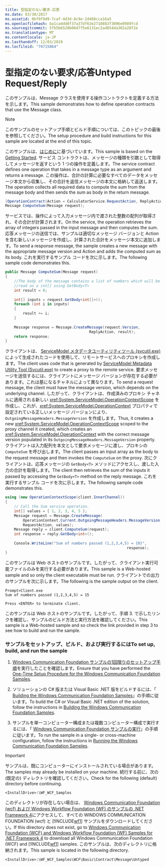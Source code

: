 ```yaml
---
title: 型指定のない要求-応答
ms.date: 03/30/2017
ms.assetid: 0bf0f9d9-7caf-4d3d-8c9e-2d468cca16a5
ms.openlocfilehash: ba1caddd8f37a37df63e2710883f3096e0989fcd
ms.sourcegitcommit: 5fb5b6520b06d7f5e6131ec2ad854da302a28f2e
ms.translationtype: MT
ms.contentlocale: ja-JP
ms.lasthandoff: 12/03/2019
ms.locfileid: "74715864"
---
```

# <a name="untyped-requestreply"></a><span data-ttu-id="3d58d-102">型指定のない要求/応答</span><span class="sxs-lookup"><span data-stu-id="3d58d-102">Untyped Request/Reply</span></span>
<span data-ttu-id="3d58d-103">このサンプルは、Message クラスを使用する操作コントラクトを定義する方法を示します。</span><span class="sxs-lookup"><span data-stu-id="3d58d-103">This sample demonstrates how to define operation contracts that use the Message class.</span></span>  
  
> [!NOTE]
> <span data-ttu-id="3d58d-104">このサンプルのセットアップ手順とビルド手順については、このトピックの最後を参照してください。</span><span class="sxs-lookup"><span data-stu-id="3d58d-104">The setup procedure and build instructions for this sample are located at the end of this topic.</span></span>  
  
 <span data-ttu-id="3d58d-105">このサンプルは、[はじめに](../../../../docs/framework/wcf/samples/getting-started-sample.md)に基づいています。</span><span class="sxs-lookup"><span data-stu-id="3d58d-105">This sample is based on the [Getting Started](../../../../docs/framework/wcf/samples/getting-started-sample.md).</span></span> <span data-ttu-id="3d58d-106">サービス コントラクトは、メッセージの種類を引数として取得してメッセージを返すという 1 つの操作を定義します。</span><span class="sxs-lookup"><span data-stu-id="3d58d-106">The service contract defines one operation that takes in a message type as an argument and returns a message.</span></span> <span data-ttu-id="3d58d-107">この操作は、合計の計算に必要なすべてのデータをメッセージ本文から収集し、その合計を返信メッセージの本文に格納して返送します。</span><span class="sxs-lookup"><span data-stu-id="3d58d-107">The operation collects all required data to compute the sum from the message body and then sends the sum as body in the return message.</span></span>  
  
```csharp
[OperationContract(Action = CalculatorService.RequestAction, ReplyAction = CalculatorService.ReplyAction)]  
Message ComputeSum(Message request);  
```  
  
 <span data-ttu-id="3d58d-108">サービスでは、操作によって入力メッセージ内で渡された整数の配列が取得され、その合計が計算されます。</span><span class="sxs-lookup"><span data-stu-id="3d58d-108">On the service, the operation retrieves the array of integers passed in the input message and then computes the sum.</span></span> <span data-ttu-id="3d58d-109">応答メッセージの送信では、サンプルは適切なメッセージ バージョンと Action を含む新しいメッセージを作成し、計算された合計をメッセージ本文に追加します。</span><span class="sxs-lookup"><span data-stu-id="3d58d-109">To send a response message, the sample creates a new message with the appropriate message version and Action and adds the computed sum as its body.</span></span> <span data-ttu-id="3d58d-110">これを実行するサンプル コードを次に示します。</span><span class="sxs-lookup"><span data-stu-id="3d58d-110">The following sample code demonstrates this.</span></span>  
  
```csharp
public Message ComputeSum(Message request)  
{  
    //The body of the message contains a list of numbers which will be   
    //read as a int[] using GetBody<T>  
    int result = 0;  
  
    int[] inputs = request.GetBody<int[]>();  
    foreach (int i in inputs)  
    {  
        result += i;  
    }  
  
    Message response = Message.CreateMessage(request.Version,   
                                      ReplyAction, result);  
    return response;  
}  
```  
  
 <span data-ttu-id="3d58d-111">クライアントは、 [ServiceModel メタデータユーティリティツール (svcutil.exe)](../../../../docs/framework/wcf/servicemodel-metadata-utility-tool-svcutil-exe.md)によって生成されたコードを使用して、リモートサービスへのプロキシを作成します。</span><span class="sxs-lookup"><span data-stu-id="3d58d-111">The client uses code that is generated by [ServiceModel Metadata Utility Tool (Svcutil.exe)](../../../../docs/framework/wcf/servicemodel-metadata-utility-tool-svcutil-exe.md) to create a proxy to the remote service.</span></span> <span data-ttu-id="3d58d-112">要求メッセージを送信するには、クライアントにメッセージ バージョンが存在する必要があります。これは基になるチャネルによって異なります。</span><span class="sxs-lookup"><span data-stu-id="3d58d-112">To send a request message, the client must have the message version, which depends on the underlying channel.</span></span> <span data-ttu-id="3d58d-113">したがって、クライアントは、作成済みのプロキシ チャネルに適用される新しい <xref:System.ServiceModel.OperationContextScope> を作成し、これが、<xref:System.ServiceModel.OperationContext> プロパティで設定されている正しいメッセージ バージョンにより、`OutgoingMessageHeaders.MessageVersion` を作成します。</span><span class="sxs-lookup"><span data-stu-id="3d58d-113">Thus, it creates a new <xref:System.ServiceModel.OperationContextScope> scoped to the proxy channel it created, which creates an <xref:System.ServiceModel.OperationContext> with the correct message version populated in its `OutgoingMessageHeaders.MessageVersion` property.</span></span> <span data-ttu-id="3d58d-114">クライアントは入力配列を本文として要求メッセージに渡し、プロキシの `ComputeSum` を呼び出します。</span><span class="sxs-lookup"><span data-stu-id="3d58d-114">The client passes an input array as the body to the request message and then invokes the `ComputeSum` on the proxy.</span></span> <span data-ttu-id="3d58d-115">次にクライアントは、応答メッセージの `GetBody<T>` メソッドにアクセスし、渡した入力の合計を取得します。</span><span class="sxs-lookup"><span data-stu-id="3d58d-115">The client then retrieves the sum of the inputs it passed by accessing the `GetBody<T>` method on the reply message.</span></span> <span data-ttu-id="3d58d-116">これを実行するサンプル コードを次に示します。</span><span class="sxs-lookup"><span data-stu-id="3d58d-116">The following sample code demonstrates this.</span></span>  
  
```csharp
using (new OperationContextScope(client.InnerChannel))  
{  
    // Call the Sum service operation.  
    int[] values = { 1, 2, 3, 4, 5 };  
    Message request = Message.CreateMessage(  
        OperationContext.Current.OutgoingMessageHeaders.MessageVersion,   
        RequestAction, values);  
    Message reply = client.ComputeSum(request);  
    int response = reply.GetBody<int>();  
  
    Console.WriteLine("Sum of numbers passed (1,2,3,4,5) = {0}",   
                                                       response);  
}  
```  
  
 <span data-ttu-id="3d58d-117">このサンプルは Web ホストのサンプルです。したがって、クライアント実行可能ファイルのみを実行する必要があります。</span><span class="sxs-lookup"><span data-stu-id="3d58d-117">This sample is a Web-hosted sample and so only the client executable must be run.</span></span> <span data-ttu-id="3d58d-118">クライアントでの出力のサンプルを次に示します。</span><span class="sxs-lookup"><span data-stu-id="3d58d-118">The following is the sample output on the client.</span></span>  
  
```console  
Prompt>Client.exe  
Sum of numbers passed (1,2,3,4,5) = 15  
  
Press <ENTER> to terminate client.  
```  
  
 <span data-ttu-id="3d58d-119">このサンプルは Web ホストのサンプルです。したがって、手順 3. で示したリンクを確認し、サンプルのビルド方法と実行方法を確認してください。</span><span class="sxs-lookup"><span data-stu-id="3d58d-119">This sample is a Web-hosted sample and so check the link provided in step 3 to see how to build and run the sample.</span></span>  
  
### <a name="to-set-up-build-and-run-the-sample"></a><span data-ttu-id="3d58d-120">サンプルをセットアップ、ビルド、および実行するには</span><span class="sxs-lookup"><span data-stu-id="3d58d-120">To set up, build, and run the sample</span></span>  
  
1. <span data-ttu-id="3d58d-121">[Windows Communication Foundation サンプルの1回限りのセットアップ手順](../../../../docs/framework/wcf/samples/one-time-setup-procedure-for-the-wcf-samples.md)を実行したことを確認します。</span><span class="sxs-lookup"><span data-stu-id="3d58d-121">Ensure that you have performed the [One-Time Setup Procedure for the Windows Communication Foundation Samples](../../../../docs/framework/wcf/samples/one-time-setup-procedure-for-the-wcf-samples.md).</span></span>  
  
2. <span data-ttu-id="3d58d-122">ソリューションの C# 版または Visual Basic .NET 版をビルドするには、「 [Building the Windows Communication Foundation Samples](../../../../docs/framework/wcf/samples/building-the-samples.md)」の手順に従います。</span><span class="sxs-lookup"><span data-stu-id="3d58d-122">To build the C# or Visual Basic .NET edition of the solution, follow the instructions in [Building the Windows Communication Foundation Samples](../../../../docs/framework/wcf/samples/building-the-samples.md).</span></span>  
  
3. <span data-ttu-id="3d58d-123">サンプルを単一コンピューター構成または複数コンピューター構成で実行するには、「 [Windows Communication Foundation サンプルの実行](../../../../docs/framework/wcf/samples/running-the-samples.md)」の手順に従います。</span><span class="sxs-lookup"><span data-stu-id="3d58d-123">To run the sample in a single- or cross-machine configuration, follow the instructions in [Running the Windows Communication Foundation Samples](../../../../docs/framework/wcf/samples/running-the-samples.md).</span></span>  
  
> [!IMPORTANT]
> <span data-ttu-id="3d58d-124">サンプルは、既にコンピューターにインストールされている場合があります。</span><span class="sxs-lookup"><span data-stu-id="3d58d-124">The samples may already be installed on your machine.</span></span> <span data-ttu-id="3d58d-125">続行する前に、次の (既定の) ディレクトリを確認してください。</span><span class="sxs-lookup"><span data-stu-id="3d58d-125">Check for the following (default) directory before continuing.</span></span>  
>   
> `<InstallDrive>:\WF_WCF_Samples`  
>   
> <span data-ttu-id="3d58d-126">このディレクトリが存在しない場合は、 [Windows Communication Foundation (wcf) および Windows Workflow Foundation (WF) のサンプルの .NET Framework 4](https://www.microsoft.com/download/details.aspx?id=21459)にアクセスして、すべての WINDOWS COMMUNICATION FOUNDATION (wcf) と [!INCLUDE[wf1](../../../../includes/wf1-md.md)] サンプルをダウンロードしてください。</span><span class="sxs-lookup"><span data-stu-id="3d58d-126">If this directory does not exist, go to [Windows Communication Foundation (WCF) and Windows Workflow Foundation (WF) Samples for .NET Framework 4](https://www.microsoft.com/download/details.aspx?id=21459) to download all Windows Communication Foundation (WCF) and [!INCLUDE[wf1](../../../../includes/wf1-md.md)] samples.</span></span> <span data-ttu-id="3d58d-127">このサンプルは、次のディレクトリに格納されます。</span><span class="sxs-lookup"><span data-stu-id="3d58d-127">This sample is located in the following directory.</span></span>  
>   
> `<InstallDrive>:\WF_WCF_Samples\WCF\Basic\Contract\Message\Untyped`  
